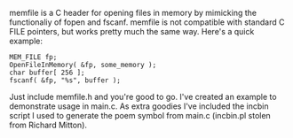 memfile is a C header for opening files in memory by mimicking the functionaliy of fopen and fscanf. memfile is not compatible with standard C FILE pointers, but works pretty much the same way. Here's a quick example:

    MEM_FILE fp;
    OpenFileInMemory( &fp, some_memory );
    char buffer[ 256 ];
    fscanf( &fp, "%s", buffer );

Just include memfile.h and you're good to go. I've created an example to demonstrate usage in main.c. As extra goodies I've included the incbin script I used to generate the poem symbol from main.c (incbin.pl stolen from Richard Mitton).
